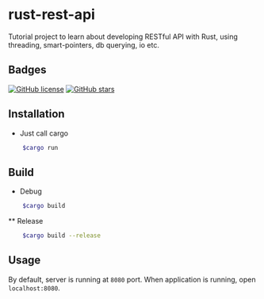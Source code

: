 # rust-rest-api
Tutorial project to learn about developing RESTful API with Rust, using threading, smart-pointers, db querying, io etc.

## Badges
[![GitHub license](https://img.shields.io/github/license/c0de4un/rust-rest-api)](https://github.com/c0de4un/rust-rest-api/blob/main/LICENSE)
[![GitHub stars](https://img.shields.io/github/stars/c0de4un/rust-rest-api)](https://github.com/c0de4un/rust-rest-api/stargazers)

## Installation
* Just call cargo
```sh
    $cargo run
```

## Build
* Debug
```sh
    $cargo build
```
** Release
```sh
    $cargo build --release
```

## Usage
By default, server is running at `8080` port.
When application is running, open `localhost:8080`.
